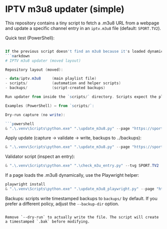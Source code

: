 # IPTV m3u8 updater (simple)

This repository contains a tiny script to fetch a .m3u8 URL from a webpage and update a specific channel entry in an `iptv.m3u8` file (default: `SPORT.TV2`).

Quick test (PowerShell):

```powershell

If the previous script doesn't find an m3u8 because it's loaded dynamically by JS,
```markdown
# IPTV m3u8 updater (moved layout)

Repository layout (moved):

- data/iptv.m3u8     (main playlist file)
- scripts/           (automation and helper scripts)
- backups/           (script-created backups)

Run updater from inside the `scripts/` directory. Scripts expect the playlist at `../data/iptv.m3u8` by default.

Examples (PowerShell) — from `scripts/`:

Dry-run capture (no write):

```powershell
& ".\.venv\Scripts\python.exe" ".\update_m3u8.py" --page "https://sportzonline.site/channels/pt/sporttv2.php" --dry-run
```

Apply update (capture → validate → write, backups to ../backups):

```powershell
& ".\.venv\Scripts\python.exe" ".\update_m3u8.py" --page "https://sportzonline.site/channels/pt/sporttv2.php" --tvg SPORT.TV2
```

Validator script (inspect an entry):

```powershell
& ".\.venv\Scripts\python.exe" ".\check_m3u_entry.py" --tvg SPORT.TV2
```

If a page loads the .m3u8 dynamically, use the Playwright helper:

```powershell
playwright install
& ".\.venv\Scripts\python.exe" ".\update_m3u8_playwright.py" --page "https://sportzonline.site/channels/pt/sporttv2.php" --tvg SPORT.TV2 --dry-run
```

Backups: scripts write timestamped backups to `backups/` by default. If you prefer a different policy, adjust the `--backup-dir` option.
```

Remove `--dry-run` to actually write the file. The script will create a timestamped `.bak` before modifying.
